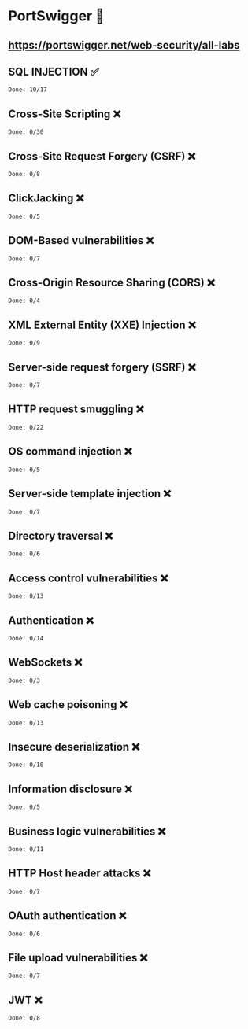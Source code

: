 # PortSwigger 💯
## https://portswigger.net/web-security/all-labs

## SQL INJECTION ✅
    Done: 10/17

## Cross-Site Scripting ❌
    Done: 0/30

## Cross-Site Request Forgery (CSRF) ❌
    Done: 0/8

## ClickJacking ❌
    Done: 0/5

## DOM-Based vulnerabilities ❌
    Done: 0/7

## Cross-Origin Resource Sharing (CORS) ❌
    Done: 0/4

## XML External Entity (XXE) Injection ❌
    Done: 0/9

## Server-side request forgery (SSRF) ❌
    Done: 0/7

## HTTP request smuggling ❌
    Done: 0/22

## OS command injection ❌
    Done: 0/5

## Server-side template injection ❌
    Done: 0/7

## Directory traversal ❌
    Done: 0/6

## Access control vulnerabilities ❌
    Done: 0/13

## Authentication ❌
    Done: 0/14

## WebSockets ❌
    Done: 0/3

## Web cache poisoning ❌
    Done: 0/13

## Insecure deserialization ❌
    Done: 0/10

## Information disclosure ❌
    Done: 0/5

## Business logic vulnerabilities ❌
    Done: 0/11

## HTTP Host header attacks ❌
    Done: 0/7

## OAuth authentication ❌
    Done: 0/6

## File upload vulnerabilities ❌
    Done: 0/7

## JWT ❌
    Done: 0/8